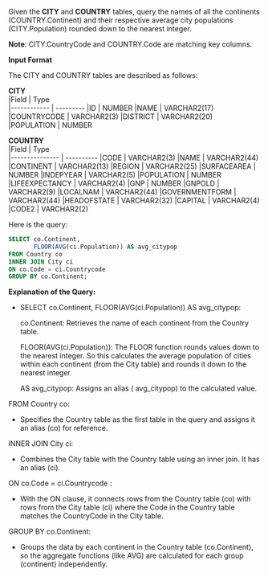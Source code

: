Given the __CITY__ and __COUNTRY__ tables, query the names of all the continents (COUNTRY.Continent) and their respective average city populations (CITY.Population) rounded down to the nearest integer.

__Note__: CITY.CountryCode and COUNTRY.Code are matching key columns.

__Input Format__

The CITY and COUNTRY tables are described as follows:

  __CITY__     
|Field        | Type                     
|------------ | ---------
|ID           | NUMBER
|NAME         | VARCHAR2(17)
|COUNTRYCODE  | VARCHAR2(3)
|DISTRICT     | VARCHAR2(20)
|POPULATION   | NUMBER

  __COUNTRY__     
|Field           | Type                     
|--------------- | ----------
|CODE            | VARCHAR2(3)
|NAME            | VARCHAR2(44)
|CONTINENT       | VARCHAR2(13)
|REGION          | VARCHAR2(25)
|SURFACEAREA     | NUMBER
|INDEPYEAR       | VARCHAR2(5)
|POPULATION      | NUMBER
|LIFEEXPECTANCY  | VARCHAR2(4)
|GNP             | NUMBER
|GNPOLD          | VARCHAR2(9)
|LOCALNAM        | VARCHAR2(44)
|GOVERNMENTFORM  | VARCHAR2(44)
|HEADOFSTATE     | VARCHAR2(32)
|CAPITAL         | VARCHAR2(4)
|CODE2           | VARCHAR2(2)



Here is the query:

```SQL
SELECT co.Continent,
       FLOOR(AVG(ci.Population)) AS avg_citypop
FROM Country co
INNER JOIN City ci
ON co.Code = ci.Countrycode 
GROUP BY co.Continent;
```

**Explanation of the Query:**

- SELECT co.Continent, FLOOR(AVG(ci.Population)) AS avg_citypop:

  co.Continent: Retrieves the name of each continent from the Country table.

  FLOOR(AVG(ci.Population)): The FLOOR function rounds values down to the nearest integer. So this calculates the average population of cities within each continent (from the City table) and rounds it down to the nearest integer.

  AS  avg_citypop: Assigns an alias ( avg_citypop) to the calculated value.

FROM Country co:

- Specifies the Country table as the first table in the query and assigns it an alias (co) for reference.

INNER JOIN City ci:

- Combines the City table with the Country table using an inner join. It has an alias (ci).

ON co.Code = ci.Countrycode :

- With the ON clause, it connects rows from the Country table (co) with rows from the City table (ci) where the Code in the Country table matches the CountryCode in the City table.

GROUP BY co.Continent:
- Groups the data by each continent in the Country table (co.Continent), so the aggregate functions (like AVG) are calculated for each group (continent) independently.
